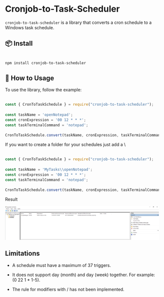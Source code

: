 # Cronjob-to-Task-Scheduler

`cronjob-to-task-scheduler` is a library that converts a cron schedule to a Windows task schedule.

## 📦 Install

```bash

npm install cronjob-to-task-scheduler

```

## 🔨 How to Usage

To use the library, follow the example:

```javascript

const { CronToTaskSchedule } = require("cronjob-to-task-scheduler");

const taskName = 'openNotepad';
const cronExpression = '00 12 * * *';
const taskTerminalCommand = 'notepad';

CronToTaskSchedule.convert(taskName, cronExpression, taskTerminalCommand);

```

If you want to create a folder for your schedules just add a \

```javascript

const { CronToTaskSchedule } = require("cronjob-to-task-scheduler");

const taskName = 'MyTasks\\openNotepad';
const cronExpression = '00 12 * * *';
const taskTerminalCommand = 'notepad';

CronToTaskSchedule.convert(taskName, cronExpression, taskTerminalCommand);

```

Result

![Result](https://github.com/pedroh-osouza/cronjob-to-task-scheduler/blob/main/examples/myTasksOpenNotepad.PNG)

## Limitations

- A schedule must have a maximum of 37 triggers.

- It does not support day (month) and day (week) together. For example: (0 22 1 * 1-5).

- The rule for modifiers with / has not been implemented.
